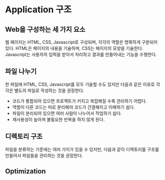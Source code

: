 # Application 구조

## Web을 구성하는 세 가지 요소

웹 페이지는 HTML, CSS, Javascript로 구성되며, 각각의 역할은 명확하게 구분되어 있다. HTML은 페이지의 내용을 기술하며, CSS는 페이지의 모양을 기술한다. Javascript는 사용자의 입력을 받아서 처리하고 결과를 만들어내는 기능을 수행한다.

## 파일 나누기

한 파일에 HTML, CSS, Javascript를 모두 기술할 수도 있지만 다음과 같은 이유로 각각은 별도의 파일로 작성하는 것을 권장한다.

* 코드가 통합되어 있으면 프로젝트가 커지고 복잡해질 수록 관리하기 어렵다.
* 역할이 다른 코드는 따로 분리해야 코드가 간결해지고 이해하기 쉽다.
* 파일이 분리되어 있으면 여러 사람이 나누어서 작업하기 쉽다.
* 재사용성이 높아져 불필요한 반복을 하지 않게 된다.

## 디렉토리 구조

파일을 분류하는 기준에는 여러 가지가 있을 수 있지만, 다음과 같이 디렉토리를 구조를 만들어서 파일들을 관리하는 것을 권장한다.



## Optimization

